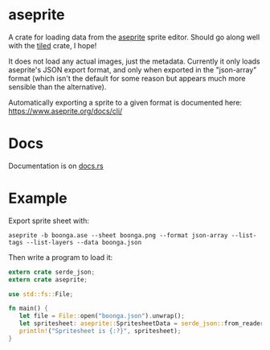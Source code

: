 # aseprite

A crate for loading data from the [aseprite](https://www.aseprite.org/) sprite editor.  Should go along well with the [tiled](https://github.com/mattyhall/rs-tiled) crate, I hope!

It does not load any actual images, just the metadata.  Currently it only loads aseprite's JSON export format, and only when
exported in the "json-array" format (which isn't the default for some reason but appears much more sensible than the alternative).

Automatically exporting a sprite to a given format is documented here: <https://www.aseprite.org/docs/cli/>

# Docs

Documentation is on [docs.rs](https://docs.rs/aseprite/0.1.1/aseprite/)

# Example

Export sprite sheet with:

```
aseprite -b boonga.ase --sheet boonga.png --format json-array --list-tags --list-layers --data boonga.json
```

Then write a program to load it:

```rust
extern crate serde_json;
extern crate aseprite;

use std::fs::File;

fn main() {
   let file = File::open("boonga.json").unwrap();
   let spritesheet: aseprite::SpritesheetData = serde_json::from_reader(file).unwrap();
   println!("Spritesheet is {:?}", spritesheet);
}
```
